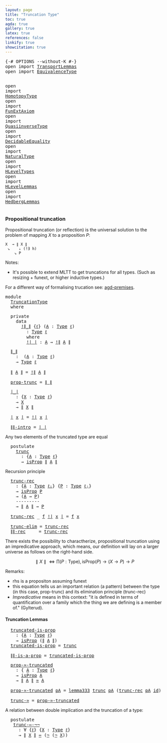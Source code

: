 ```yaml
---
layout: page
title: "Truncation Type"
toc: true
agda: true
gallery: true
latex: true
references: false
linkify: true
showcitation: true
---
```


<div class="hide" >
<pre class="Agda">
<a id="179" class="Symbol">{-#</a> <a id="183" class="Keyword">OPTIONS</a> <a id="191" class="Pragma">--without-K</a> <a id="203" class="Symbol">#-}</a>
<a id="207" class="Keyword">open</a> <a id="212" class="Keyword">import</a> <a id="219" href="TransportLemmas.html" class="Module">TransportLemmas</a>
<a id="235" class="Keyword">open</a> <a id="240" class="Keyword">import</a> <a id="247" href="EquivalenceType.html" class="Module">EquivalenceType</a>

<a id="264" class="Keyword">open</a> <a id="269" class="Keyword">import</a> <a id="276" href="HomotopyType.html" class="Module">HomotopyType</a>
<a id="289" class="Keyword">open</a> <a id="294" class="Keyword">import</a> <a id="301" href="FunExtAxiom.html" class="Module">FunExtAxiom</a>
<a id="313" class="Keyword">open</a> <a id="318" class="Keyword">import</a> <a id="325" href="QuasiinverseType.html" class="Module">QuasiinverseType</a>
<a id="342" class="Keyword">open</a> <a id="347" class="Keyword">import</a> <a id="354" href="DecidableEquality.html" class="Module">DecidableEquality</a>
<a id="372" class="Keyword">open</a> <a id="377" class="Keyword">import</a> <a id="384" href="NaturalType.html" class="Module">NaturalType</a>
<a id="396" class="Keyword">open</a> <a id="401" class="Keyword">import</a> <a id="408" href="HLevelTypes.html" class="Module">HLevelTypes</a>
<a id="420" class="Keyword">open</a> <a id="425" class="Keyword">import</a> <a id="432" href="HLevelLemmas.html" class="Module">HLevelLemmas</a>
<a id="445" class="Keyword">open</a> <a id="450" class="Keyword">import</a> <a id="457" href="HedbergLemmas.html" class="Module">HedbergLemmas</a>
</pre>
</div>

### Propositional truncation

Propositional truncation (or reflection) is the universal
solution to the problem of mapping $X$ to a proposition $P$:

```
X  → ∥ X ∥
 ↘    ⇣ (!∃ h)
    ↘ P 
```

Notes:

 - It's possible to extend MLTT to get truncations for all types.
 (Such as resizing + funext, or higher inductive types.)

For a different way of formalising trucation see:
[agd-premises](https://hub.darcs.net/gylterud/agda-premises/browse/Premises/Truncation.agda).

<pre class="Agda">
<a id="974" class="Keyword">module</a>
  <a id="983" href="TruncationType.html" class="Module">TruncationType</a>
  <a id="1000" class="Keyword">where</a>
</pre>

<pre class="Agda">
  <a id="1033" class="Keyword">private</a>
    <a id="1045" class="Keyword">data</a>
      <a id="!∥_∥"></a><a id="1056" href="TruncationType.html#1056" class="Datatype Operator">!∥_∥</a> <a id="1061" class="Symbol">{</a><a id="1062" href="TruncationType.html#1062" class="Bound">ℓ</a><a id="1063" class="Symbol">}</a> <a id="1065" class="Symbol">(</a><a id="1066" href="TruncationType.html#1066" class="Bound">A</a> <a id="1068" class="Symbol">:</a> <a id="1070" href="Intro.html#2766" class="Function">Type</a> <a id="1075" href="TruncationType.html#1062" class="Bound">ℓ</a><a id="1076" class="Symbol">)</a>
        <a id="1086" class="Symbol">:</a> <a id="1088" href="Intro.html#2766" class="Function">Type</a> <a id="1093" href="TruncationType.html#1062" class="Bound">ℓ</a>
        <a id="1103" class="Keyword">where</a>
        <a id="!∥_∥.!∣_∣"></a><a id="1117" href="TruncationType.html#1117" class="InductiveConstructor Operator">!∣_∣</a> <a id="1122" class="Symbol">:</a> <a id="1124" href="TruncationType.html#1066" class="Bound">A</a> <a id="1126" class="Symbol">→</a> <a id="1128" href="TruncationType.html#1056" class="Datatype Operator">!∥</a> <a id="1131" href="TruncationType.html#1066" class="Bound">A</a> <a id="1133" href="TruncationType.html#1056" class="Datatype Operator">∥</a>
</pre>

<pre class="Agda">
  <a id="∥_∥"></a><a id="1162" href="TruncationType.html#1162" class="Function Operator">∥_∥</a>
    <a id="1170" class="Symbol">:</a>  <a id="1173" class="Symbol">(</a><a id="1174" href="TruncationType.html#1174" class="Bound">A</a> <a id="1176" class="Symbol">:</a> <a id="1178" href="Intro.html#2766" class="Function">Type</a> <a id="1183" href="Intro.html#3346" class="Generalizable">ℓ</a><a id="1184" class="Symbol">)</a>
    <a id="1190" class="Symbol">→</a> <a id="1192" href="Intro.html#2766" class="Function">Type</a> <a id="1197" href="Intro.html#3346" class="Generalizable">ℓ</a>

  <a id="1202" href="TruncationType.html#1162" class="Function Operator">∥</a> <a id="1204" href="TruncationType.html#1204" class="Bound">A</a> <a id="1206" href="TruncationType.html#1162" class="Function Operator">∥</a> <a id="1208" class="Symbol">=</a> <a id="1210" href="TruncationType.html#1056" class="Datatype Operator">!∥</a> <a id="1213" href="TruncationType.html#1204" class="Bound">A</a> <a id="1215" href="TruncationType.html#1056" class="Datatype Operator">∥</a>

  <a id="prop-trunc"></a><a id="1220" href="TruncationType.html#1220" class="Function">prop-trunc</a> <a id="1231" class="Symbol">=</a> <a id="1233" href="TruncationType.html#1162" class="Function Operator">∥_∥</a> 
</pre>

<pre class="Agda">
  <a id="∣_∣"></a><a id="1265" href="TruncationType.html#1265" class="Function Operator">∣_∣</a>
    <a id="1273" class="Symbol">:</a> <a id="1275" class="Symbol">{</a><a id="1276" href="TruncationType.html#1276" class="Bound">X</a> <a id="1278" class="Symbol">:</a> <a id="1280" href="Intro.html#2766" class="Function">Type</a> <a id="1285" href="Intro.html#3346" class="Generalizable">ℓ</a><a id="1286" class="Symbol">}</a>
    <a id="1292" class="Symbol">→</a> <a id="1294" href="TruncationType.html#1276" class="Bound">X</a>
    <a id="1300" class="Symbol">→</a> <a id="1302" href="TruncationType.html#1162" class="Function Operator">∥</a> <a id="1304" href="TruncationType.html#1276" class="Bound">X</a> <a id="1306" href="TruncationType.html#1162" class="Function Operator">∥</a>

  <a id="1311" href="TruncationType.html#1265" class="Function Operator">∣</a> <a id="1313" href="TruncationType.html#1313" class="Bound">x</a> <a id="1315" href="TruncationType.html#1265" class="Function Operator">∣</a> <a id="1317" class="Symbol">=</a> <a id="1319" href="TruncationType.html#1117" class="InductiveConstructor Operator">!∣</a> <a id="1322" href="TruncationType.html#1313" class="Bound">x</a> <a id="1324" href="TruncationType.html#1117" class="InductiveConstructor Operator">∣</a>

  <a id="∥∥-intro"></a><a id="1329" href="TruncationType.html#1329" class="Function">∥∥-intro</a> <a id="1338" class="Symbol">=</a> <a id="1340" href="TruncationType.html#1265" class="Function Operator">∣_∣</a> 
</pre>

Any two elements of the truncated type are equal

<pre class="Agda">
  <a id="1422" class="Keyword">postulate</a>
    <a id="trunc"></a><a id="1436" href="TruncationType.html#1436" class="Postulate">trunc</a>
      <a id="1448" class="Symbol">:</a> <a id="1450" class="Symbol">{</a><a id="1451" href="TruncationType.html#1451" class="Bound">A</a> <a id="1453" class="Symbol">:</a> <a id="1455" href="Intro.html#2766" class="Function">Type</a> <a id="1460" href="Intro.html#3346" class="Generalizable">ℓ</a><a id="1461" class="Symbol">}</a>
      <a id="1469" class="Symbol">→</a> <a id="1471" href="HLevelTypes.html#1185" class="Function">isProp</a> <a id="1478" href="TruncationType.html#1162" class="Function Operator">∥</a> <a id="1480" href="TruncationType.html#1451" class="Bound">A</a> <a id="1482" href="TruncationType.html#1162" class="Function Operator">∥</a>
</pre>

Recursion principle
<pre class="Agda">
  <a id="trunc-rec"></a><a id="1531" href="TruncationType.html#1531" class="Function">trunc-rec</a>
    <a id="1545" class="Symbol">:</a> <a id="1547" class="Symbol">{</a><a id="1548" href="TruncationType.html#1548" class="Bound">A</a> <a id="1550" class="Symbol">:</a> <a id="1552" href="Intro.html#2766" class="Function">Type</a> <a id="1557" href="Intro.html#3348" class="Generalizable">ℓᵢ</a><a id="1559" class="Symbol">}</a> <a id="1561" class="Symbol">{</a><a id="1562" href="TruncationType.html#1562" class="Bound">P</a> <a id="1564" class="Symbol">:</a> <a id="1566" href="Intro.html#2766" class="Function">Type</a> <a id="1571" href="Intro.html#3351" class="Generalizable">ℓⱼ</a><a id="1573" class="Symbol">}</a>
    <a id="1579" class="Symbol">→</a> <a id="1581" href="HLevelTypes.html#1185" class="Function">isProp</a> <a id="1588" href="TruncationType.html#1562" class="Bound">P</a>
    <a id="1594" class="Symbol">→</a> <a id="1596" class="Symbol">(</a><a id="1597" href="TruncationType.html#1548" class="Bound">A</a> <a id="1599" class="Symbol">→</a> <a id="1601" href="TruncationType.html#1562" class="Bound">P</a><a id="1602" class="Symbol">)</a>
    <a id="1608" class="Comment">---------</a>
    <a id="1622" class="Symbol">→</a> <a id="1624" href="TruncationType.html#1162" class="Function Operator">∥</a> <a id="1626" href="TruncationType.html#1548" class="Bound">A</a> <a id="1628" href="TruncationType.html#1162" class="Function Operator">∥</a> <a id="1630" class="Symbol">→</a> <a id="1632" href="TruncationType.html#1562" class="Bound">P</a>

  <a id="1637" href="TruncationType.html#1531" class="Function">trunc-rec</a> <a id="1647" class="Symbol">_</a> <a id="1649" href="TruncationType.html#1649" class="Bound">f</a> <a id="1651" href="TruncationType.html#1117" class="InductiveConstructor Operator">!∣</a> <a id="1654" href="TruncationType.html#1654" class="Bound">x</a> <a id="1656" href="TruncationType.html#1117" class="InductiveConstructor Operator">∣</a> <a id="1658" class="Symbol">=</a> <a id="1660" href="TruncationType.html#1649" class="Bound">f</a> <a id="1662" href="TruncationType.html#1654" class="Bound">x</a>

  <a id="trunc-elim"></a><a id="1667" href="TruncationType.html#1667" class="Function">trunc-elim</a> <a id="1678" class="Symbol">=</a> <a id="1680" href="TruncationType.html#1531" class="Function">trunc-rec</a>
  <a id="∥∥-rec"></a><a id="1692" href="TruncationType.html#1692" class="Function">∥∥-rec</a>     <a id="1703" class="Symbol">=</a> <a id="1705" href="TruncationType.html#1531" class="Function">trunc-rec</a>
</pre>

There exists the possibility to charactherize, propositional truncation
using an impredicative approach, which means, our definition will lay on
a larger universe as follows on the right-hand side.

$$ ∥ X ∥ ⇔ ∏ (P : \mathsf{Type} ), \mathsf{isProp}(P) → (X → P) → P$$

Remarks:

- rhs is a propositon assuming funext
- this equation tells us an important relation (a pattern) between
the type (in this case, prop-trunc) and its elimination principle (trunc-rec)
- *Impredicative* means in this context: "it is defined in terms of quantification over a family which the thing we are defining is a member of." (Gylterud).


#### Truncation Lemmas

<pre class="Agda">
  <a id="truncated-is-prop"></a><a id="2389" href="TruncationType.html#2389" class="Function">truncated-is-prop</a>
    <a id="2411" class="Symbol">:</a> <a id="2413" class="Symbol">{</a><a id="2414" href="TruncationType.html#2414" class="Bound">A</a> <a id="2416" class="Symbol">:</a> <a id="2418" href="Intro.html#2766" class="Function">Type</a> <a id="2423" href="Intro.html#3346" class="Generalizable">ℓ</a><a id="2424" class="Symbol">}</a>
    <a id="2430" class="Symbol">→</a> <a id="2432" href="HLevelTypes.html#1185" class="Function">isProp</a> <a id="2439" class="Symbol">(</a><a id="2440" href="TruncationType.html#1162" class="Function Operator">∥</a> <a id="2442" href="TruncationType.html#2414" class="Bound">A</a> <a id="2444" href="TruncationType.html#1162" class="Function Operator">∥</a><a id="2445" class="Symbol">)</a>
  <a id="2449" href="TruncationType.html#2389" class="Function">truncated-is-prop</a> <a id="2467" class="Symbol">=</a> <a id="2469" href="TruncationType.html#1436" class="Postulate">trunc</a>

  <a id="∥∥-is-a-prop"></a><a id="2478" href="TruncationType.html#2478" class="Function">∥∥-is-a-prop</a> <a id="2491" class="Symbol">=</a> <a id="2493" href="TruncationType.html#2389" class="Function">truncated-is-prop</a>
</pre>

<pre class="Agda">
  <a id="prop-≃-truncated"></a><a id="2538" href="TruncationType.html#2538" class="Function">prop-≃-truncated</a>
    <a id="2559" class="Symbol">:</a> <a id="2561" class="Symbol">{</a> <a id="2563" href="TruncationType.html#2563" class="Bound">A</a> <a id="2565" class="Symbol">:</a> <a id="2567" href="Intro.html#2766" class="Function">Type</a> <a id="2572" href="Intro.html#3346" class="Generalizable">ℓ</a><a id="2573" class="Symbol">}</a>
    <a id="2579" class="Symbol">→</a> <a id="2581" href="HLevelTypes.html#1185" class="Function">isProp</a> <a id="2588" href="TruncationType.html#2563" class="Bound">A</a>
    <a id="2594" class="Symbol">→</a> <a id="2596" href="TruncationType.html#1162" class="Function Operator">∥</a> <a id="2598" href="TruncationType.html#2563" class="Bound">A</a> <a id="2600" href="TruncationType.html#1162" class="Function Operator">∥</a> <a id="2602" href="EquivalenceType.html#1435" class="Function Operator">≃</a> <a id="2604" href="TruncationType.html#2563" class="Bound">A</a>

  <a id="2609" href="TruncationType.html#2538" class="Function">prop-≃-truncated</a> <a id="2626" href="TruncationType.html#2626" class="Bound">pA</a> <a id="2629" class="Symbol">=</a> <a id="2631" href="HLevelLemmas.html#8541" class="Function">lemma333</a> <a id="2640" href="TruncationType.html#1436" class="Postulate">trunc</a> <a id="2646" href="TruncationType.html#2626" class="Bound">pA</a> <a id="2649" class="Symbol">(</a><a id="2650" href="TruncationType.html#1531" class="Function">trunc-rec</a> <a id="2660" href="TruncationType.html#2626" class="Bound">pA</a> <a id="2663" href="BasicFunctions.html#375" class="Function">id</a><a id="2665" class="Symbol">)</a> <a id="2667" href="TruncationType.html#1265" class="Function Operator">∣_∣</a>

  <a id="trunc-≃"></a><a id="2674" href="TruncationType.html#2674" class="Function">trunc-≃</a> <a id="2682" class="Symbol">=</a> <a id="2684" href="TruncationType.html#2538" class="Function">prop-≃-truncated</a> 
</pre>  

A relation between double implication and the truncation of a type:

<pre class="Agda">
  <a id="2800" class="Keyword">postulate</a>
   <a id="trunc-⇔-¬¬"></a><a id="2813" href="TruncationType.html#2813" class="Postulate">trunc-⇔-¬¬</a>
     <a id="2829" class="Symbol">:</a> <a id="2831" class="Symbol">∀</a> <a id="2833" class="Symbol">{</a><a id="2834" href="TruncationType.html#2834" class="Bound">ℓ</a><a id="2835" class="Symbol">}</a> <a id="2837" class="Symbol">{</a><a id="2838" href="TruncationType.html#2838" class="Bound">X</a> <a id="2840" class="Symbol">:</a> <a id="2842" href="Intro.html#2766" class="Function">Type</a> <a id="2847" href="TruncationType.html#2834" class="Bound">ℓ</a><a id="2848" class="Symbol">}</a>
     <a id="2855" class="Symbol">→</a> <a id="2857" href="TruncationType.html#1162" class="Function Operator">∥</a> <a id="2859" href="TruncationType.html#2838" class="Bound">X</a> <a id="2861" href="TruncationType.html#1162" class="Function Operator">∥</a> <a id="2863" href="BasicTypes.html#3063" class="Function Operator">⇔</a> <a id="2865" class="Symbol">(</a><a id="2866" href="BasicTypes.html#885" class="Function">¬</a> <a id="2868" class="Symbol">(</a><a id="2869" href="BasicTypes.html#885" class="Function">¬</a> <a id="2871" href="TruncationType.html#2838" class="Bound">X</a><a id="2872" class="Symbol">))</a>
</pre>

